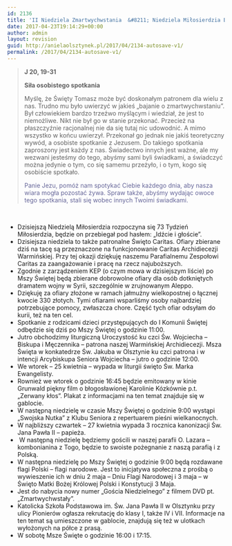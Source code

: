 ```yaml
---
id: 2136
title: 'II Niedziela Zmartwychwstania  &#8211; Niedziela Miłosierdzia Bożego'
date: 2017-04-23T19:14:29+00:00
author: admin
layout: revision
guid: http://anielaolsztynek.pl/2017/04/2134-autosave-v1/
permalink: /2017/04/2134-autosave-v1/
---
```

> **J 20, 19-31**
> 
> **Siła osobistego spotkania**
> 
> Myślę, że Święty Tomasz może być doskonałym patronem dla wielu z nas. Trudno mu było uwierzyć w jakieś &#8222;bajanie o zmartwychwstaniu&#8221;. Był człowiekiem bardzo trzeźwo myślącym i wiedział, że jest to niemożliwe. Nikt nie był go w stanie przekonać. Przecież na płaszczyźnie racjonalnej nie da się tutaj nic udowodnić. A mimo wszystko w końcu uwierzył. Przekonał go jednak nie jakiś teoretyczny wywód, a osobiste spotkanie z Jezusem. Do takiego spotkania zaproszony jest każdy z nas. Świadectwo innych jest ważne, ale my wezwani jesteśmy do tego, abyśmy sami byli świadkami, a świadczyć można jedynie o tym, co się samemu przeżyło, i o tym, kogo się osobiście spotkało.
> 
> <span style="color: #666699;">Panie Jezu, pomóż nam spotykać Ciebie każdego dnia, aby nasza wiara mogła pozostać żywa. Spraw także, abyśmy wydając owoce tego spotkania, stali się wobec innych Twoimi świadkami.</span>

&nbsp;

  * Dzisiejszą Niedzielą Miłosierdzia rozpoczyna się 73 Tydzień Miłosierdzia, będzie on przebiegał pod hasłem: „Idźcie i głoście”.
  * Dzisiejsza niedziela to także patronalne Święto Caritas. Ofiary zbierane dziś na tacę są przeznaczone na funkcjonowanie Caritas Archidiecezji Warmińskiej. Przy tej okazji dziękuję naszemu Parafialnemu Zespołowi Caritas za zaangażowanie i pracę na rzecz najuboższych.
  * Zgodnie z zarządzeniem KEP (o czym mowa w dzisiejszym liście) po Mszy Świętej będą zbierane dobrowolne ofiary dla osób dotkniętych dramatem wojny w Syrii, szczególnie w zrujnowanym Aleppo.
  * Dziękuję za ofiary złożone w ramach jałmużny wielkopostnej o łącznej kwocie 330 złotych. Tymi ofiarami wsparliśmy osoby najbardziej potrzebujące pomocy, zwłaszcza chore. Część tych ofiar odsyłam do kurii, też na ten cel.
  * Spotkanie z rodzicami dzieci przystępujących do I Komunii Świętej odbędzie się dziś po Mszy Świętej o godzinie 11:00.
  * Jutro obchodzimy liturgiczną Uroczystość ku czci Św. Wojciecha &#8211; Biskupa i Męczennika &#8211; patrona naszej Warmińskiej Archidiecezji. Msza Święta w konkatedrze Św. Jakuba w Olsztynie ku czci patrona i w intencji Arcybiskupa Seniora Wojciecha &#8211; jutro o godzinie 12:00.
  * We wtorek &#8211; 25 kwietnia &#8211; wypada w liturgii święto Św. Marka Ewangelisty.
  * Rownież we wtorek o godzinie 16:45 będzie emitowany w kinie Grunwald piękny film o błogosławionej Karolinie Kózkównie p.t. „Zerwany kłos”. Plakat z informacjami na ten temat znajduje się w gablocie.
  * W następną niedzielę w czasie Mszy Świętej o godzinie 9:00 wystąpi &#8222;Swojska Nutka&#8221; z Klubu Seniora z repertuarem pieśni wielkanocnych.
  * W najbliższy czwartek &#8211; 27 kwietnia wypada 3 rocznica kanonizacji Św. Jana Pawła II &#8211; papieża.
  *  W następną niedzielę będziemy gościli w naszej parafii O. Lazara &#8211; kombonianina z Togo, będzie to swoiste pożegnanie z naszą parafią i z Polską.
  * W następna niedzielę po Mszy Świętej o godzinie 9:00 będą rozdawane flagi Polski &#8211; flagi narodowe. Jest to inicjatywa społeczna z prośbą o wywieszenie ich w dniu 2 maja &#8211; Dniu Flagi Narodowej i 3 maja &#8211; w Święto Matki Bożej Królowej Polski i Konstytucji 3 Maja.
  * Jest do nabycia nowy numer „Gościa Niedzielnego” z filmem DVD pt. &#8222;Zmartwychwstały&#8221;.
  * Katolicka Szkoła Podstawowa im. Św. Jana Pawła II w Olsztynku przy ulicy Pionierów ogłasza rekrutację do klasy I, także IV i VII. Informacje na ten temat są umieszczone w gablocie, znajdują się też w ulotkach wyłożonych na półce z prasą.
  * W sobotę Msze Święte o godzinie 16:00 i 17:15.
